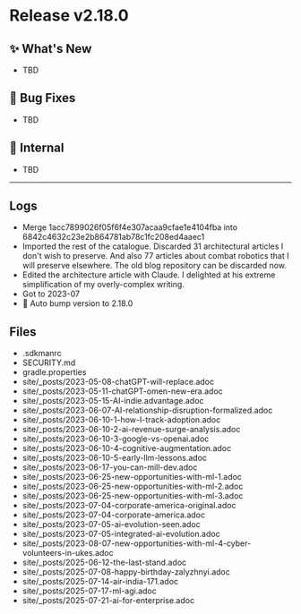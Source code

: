 # Release v2.18.0

## ✨ What's New

- TBD

## 🐛 Bug Fixes

- TBD

## 🔬 Internal

- TBD

---

## Logs

- Merge 1acc7899026f05f6f4e307acaa9cfae1e4104fba into 6842c4632c23e2b864781ab78c1fc208ed4aaec1
- Imported the rest of the catalogue. Discarded 31 architectural articles I don't wish to preserve. And also 77 articles about combat robotics that I will preserve elsewhere. The old blog repository can be discarded now.
- Edited the architecture article with Claude. I delighted at his extreme simplification of my overly-complex writing.
- Got to 2023-07
- 🔼 Auto bump version to 2.18.0


## Files

- .sdkmanrc
- SECURITY.md
- gradle.properties
- site/_posts/2023-05-08-chatGPT-will-replace.adoc
- site/_posts/2023-05-11-chatGPT-omen-new-era.adoc
- site/_posts/2023-05-15-AI-indie.advantage.adoc
- site/_posts/2023-06-07-AI-relationship-disruption-formalized.adoc
- site/_posts/2023-06-10-1-how-I-track-adoption.adoc
- site/_posts/2023-06-10-2-ai-revenue-surge-analysis.adoc
- site/_posts/2023-06-10-3-google-vs-openai.adoc
- site/_posts/2023-06-10-4-cognitive-augmentation.adoc
- site/_posts/2023-06-10-5-early-llm-lessons.adoc
- site/_posts/2023-06-17-you-can-mill-dev.adoc
- site/_posts/2023-06-25-new-opportunities-with-ml-1.adoc
- site/_posts/2023-06-25-new-opportunities-with-ml-2.adoc
- site/_posts/2023-06-25-new-opportunities-with-ml-3.adoc
- site/_posts/2023-07-04-corporate-america-original.adoc
- site/_posts/2023-07-04-corporate-america.adoc
- site/_posts/2023-07-05-ai-evolution-seen.adoc
- site/_posts/2023-07-05-integrated-ai-evolution.adoc
- site/_posts/2023-08-07-new-opportunities-with-ml-4-cyber-volunteers-in-ukes.adoc
- site/_posts/2025-06-12-the-last-stand.adoc
- site/_posts/2025-07-08-happy-birthday-zalyzhnyi.adoc
- site/_posts/2025-07-14-air-india-171.adoc
- site/_posts/2025-07-17-ml-agi.adoc
- site/_posts/2025-07-21-ai-for-enterprise.adoc

